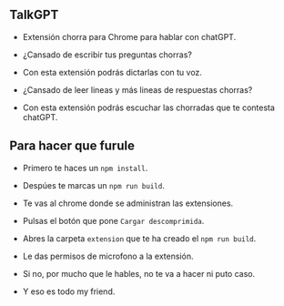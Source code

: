 ## TalkGPT

- Extensión chorra para Chrome para hablar con chatGPT.

- ¿Cansado de escribir tus preguntas chorras?

- Con esta extensión podrás dictarlas con tu voz.

- ¿Cansado de leer lineas y más lineas de respuestas chorras?

- Con esta extensión podrás escuchar las chorradas que te contesta chatGPT.

## Para hacer que furule

- Primero te haces un `npm install`.

- Despúes te marcas un `npm run build`.

- Te vas al chrome donde se administran las extensiones.

- Pulsas el botón que pone `Cargar descomprimida`.

- Abres la carpeta `extension` que te ha creado el `npm run build`.

- Le das permisos de microfono a la extensión.

- Si no, por mucho que le hables, no te va a hacer ni puto caso.

- Y eso es todo my friend.
